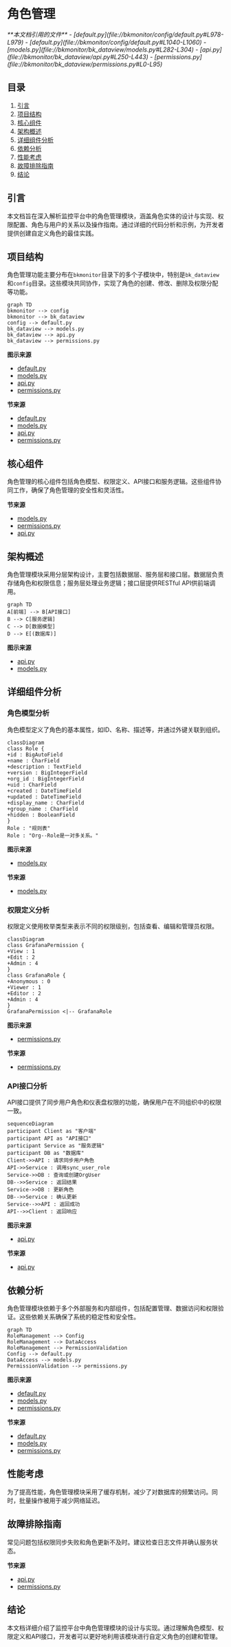 # 角色管理

<cite>
**本文档引用的文件**   
- [default.py](file://bkmonitor/config/default.py#L978-L979)
- [default.py](file://bkmonitor/config/default.py#L1040-L1060)
- [models.py](file://bkmonitor/bk_dataview/models.py#L282-L304)
- [api.py](file://bkmonitor/bk_dataview/api.py#L250-L443)
- [permissions.py](file://bkmonitor/bk_dataview/permissions.py#L0-L95)
</cite>

## 目录
1. [引言](#引言)
2. [项目结构](#项目结构)
3. [核心组件](#核心组件)
4. [架构概述](#架构概述)
5. [详细组件分析](#详细组件分析)
6. [依赖分析](#依赖分析)
7. [性能考虑](#性能考虑)
8. [故障排除指南](#故障排除指南)
9. [结论](#结论)

## 引言
本文档旨在深入解析监控平台中的角色管理模块，涵盖角色实体的设计与实现、权限配置、角色与用户的关系以及操作指南。通过详细的代码分析和示例，为开发者提供创建自定义角色的最佳实践。

## 项目结构
角色管理功能主要分布在`bkmonitor`目录下的多个子模块中，特别是`bk_dataview`和`config`目录。这些模块共同协作，实现了角色的创建、修改、删除及权限分配等功能。

```mermaid
graph TD
bkmonitor --> config
bkmonitor --> bk_dataview
config --> default.py
bk_dataview --> models.py
bk_dataview --> api.py
bk_dataview --> permissions.py
```

**图示来源**
- [default.py](file://bkmonitor/config/default.py)
- [models.py](file://bkmonitor/bk_dataview/models.py)
- [api.py](file://bkmonitor/bk_dataview/api.py)
- [permissions.py](file://bkmonitor/bk_dataview/permissions.py)

**节来源**
- [default.py](file://bkmonitor/config/default.py)
- [models.py](file://bkmonitor/bk_dataview/models.py)
- [api.py](file://bkmonitor/bk_dataview/api.py)
- [permissions.py](file://bkmonitor/bk_dataview/permissions.py)

## 核心组件
角色管理的核心组件包括角色模型、权限定义、API接口和服务逻辑。这些组件协同工作，确保了角色管理的安全性和灵活性。

**节来源**
- [models.py](file://bkmonitor/bk_dataview/models.py#L282-L304)
- [permissions.py](file://bkmonitor/bk_dataview/permissions.py#L0-L95)
- [api.py](file://bkmonitor/bk_dataview/api.py#L250-L443)

## 架构概述
角色管理模块采用分层架构设计，主要包括数据层、服务层和接口层。数据层负责存储角色和权限信息；服务层处理业务逻辑；接口层提供RESTful API供前端调用。

```mermaid
graph TD
A[前端] --> B[API接口]
B --> C[服务逻辑]
C --> D[数据模型]
D --> E[(数据库)]
```

**图示来源**
- [api.py](file://bkmonitor/bk_dataview/api.py)
- [models.py](file://bkmonitor/bk_dataview/models.py)

## 详细组件分析

### 角色模型分析
角色模型定义了角色的基本属性，如ID、名称、描述等，并通过外键关联到组织。

```mermaid
classDiagram
class Role {
+id : BigAutoField
+name : CharField
+description : TextField
+version : BigIntegerField
+org_id : BigIntegerField
+uid : CharField
+created : DateTimeField
+updated : DateTimeField
+display_name : CharField
+group_name : CharField
+hidden : BooleanField
}
Role : "规则表"
Role : "Org--Role是一对多关系。"
```

**图示来源**
- [models.py](file://bkmonitor/bk_dataview/models.py#L282-L304)

**节来源**
- [models.py](file://bkmonitor/bk_dataview/models.py#L282-L304)

### 权限定义分析
权限定义使用枚举类型来表示不同的权限级别，包括查看、编辑和管理员权限。

```mermaid
classDiagram
class GrafanaPermission {
+View : 1
+Edit : 2
+Admin : 4
}
class GrafanaRole {
+Anonymous : 0
+Viewer : 1
+Editor : 2
+Admin : 4
}
GrafanaPermission <|-- GrafanaRole
```

**图示来源**
- [permissions.py](file://bkmonitor/bk_dataview/permissions.py#L0-L95)

**节来源**
- [permissions.py](file://bkmonitor/bk_dataview/permissions.py#L0-L95)

### API接口分析
API接口提供了同步用户角色和仪表盘权限的功能，确保用户在不同组织中的权限一致。

```mermaid
sequenceDiagram
participant Client as "客户端"
participant API as "API接口"
participant Service as "服务逻辑"
participant DB as "数据库"
Client->>API : 请求同步用户角色
API->>Service : 调用sync_user_role
Service->>DB : 查询或创建OrgUser
DB-->>Service : 返回结果
Service->>DB : 更新角色
DB-->>Service : 确认更新
Service-->>API : 返回成功
API-->>Client : 返回响应
```

**图示来源**
- [api.py](file://bkmonitor/bk_dataview/api.py#L250-L443)

**节来源**
- [api.py](file://bkmonitor/bk_dataview/api.py#L250-L443)

## 依赖分析
角色管理模块依赖于多个外部服务和内部组件，包括配置管理、数据访问和权限验证。这些依赖关系确保了系统的稳定性和安全性。

```mermaid
graph TD
RoleManagement --> Config
RoleManagement --> DataAccess
RoleManagement --> PermissionValidation
Config --> default.py
DataAccess --> models.py
PermissionValidation --> permissions.py
```

**图示来源**
- [default.py](file://bkmonitor/config/default.py)
- [models.py](file://bkmonitor/bk_dataview/models.py)
- [permissions.py](file://bkmonitor/bk_dataview/permissions.py)

**节来源**
- [default.py](file://bkmonitor/config/default.py)
- [models.py](file://bkmonitor/bk_dataview/models.py)
- [permissions.py](file://bkmonitor/bk_dataview/permissions.py)

## 性能考虑
为了提高性能，角色管理模块采用了缓存机制，减少了对数据库的频繁访问。同时，批量操作被用于减少网络延迟。

## 故障排除指南
常见问题包括权限同步失败和角色更新不及时。建议检查日志文件并确认服务状态。

**节来源**
- [api.py](file://bkmonitor/bk_dataview/api.py#L250-L443)
- [permissions.py](file://bkmonitor/bk_dataview/permissions.py#L0-L95)

## 结论
本文档详细介绍了监控平台中角色管理模块的设计与实现。通过理解角色模型、权限定义和API接口，开发者可以更好地利用该模块进行自定义角色的创建和管理。